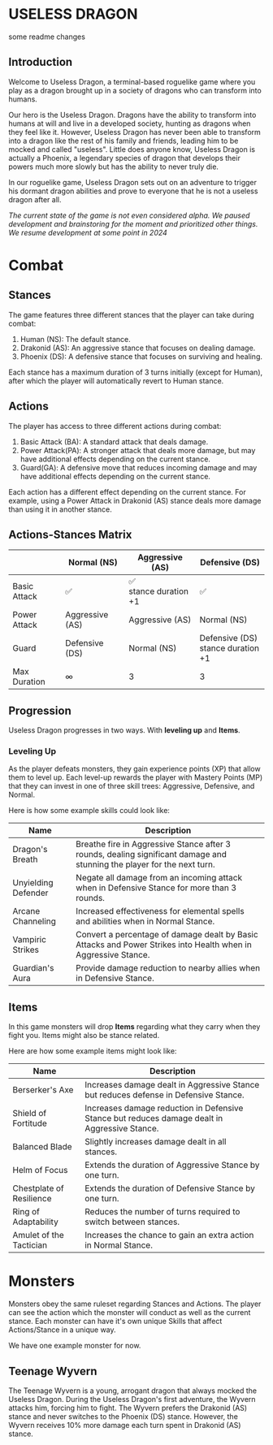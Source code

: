 # USELESS DRAGON
some readme changes
## Introduction

Welcome to Useless Dragon, a terminal-based roguelike game where you play as a dragon brought up in a society of dragons who can transform into humans.

Our hero is the Useless Dragon. Dragons have the ability to transform into humans at will and live in a developed society, hunting as dragons when they feel like it. However, Useless Dragon has never been able to transform into a dragon like the rest of his family and friends, leading him to be mocked and called "useless". Little does anyone know, Useless Dragon is actually a Phoenix, a legendary species of dragon that develops their powers much more slowly but has the ability to never truly die.

In our roguelike game, Useless Dragon sets out on an adventure to trigger his dormant dragon abilities and prove to everyone that he is not a useless dragon after all.

*The current state of the game is not even considered alpha. We paused development and brainstoring for the moment and prioritized other things. We resume development at some point in 2024*


# Combat

## Stances

The game features three different stances that the player can take during combat:

1. Human (NS): The default stance.
2. Drakonid (AS): An aggressive stance that focuses on dealing damage.
3. Phoenix (DS): A defensive stance that focuses on surviving and healing.

Each stance has a maximum duration of 3 turns initially (except for Human), after which the player will automatically revert to Human stance.

## Actions

The player has access to three different actions during combat:

1. Basic Attack (BA): A standard attack that deals damage.
2. Power Attack(PA): A stronger attack that deals more damage, but may have additional effects depending on the current stance.
3. Guard(GA): A defensive move that reduces incoming damage and may have additional effects depending on the current stance.

Each action has a different effect depending on the current stance. For example, using a Power Attack in Drakonid (AS) stance deals more damage than using it in another stance.

## Actions-Stances Matrix

|              | Normal (NS) | Aggressive (AS) | Defensive (DS) |
|--------------|------------|---------------|---------------|
| Basic Attack |       ✅     |        ✅ <br>stance duration +1|        ✅      |
| Power Attack | Aggressive (AS)| Aggressive (AS)   | Normal (NS)     |
| Guard        | Defensive (DS) | Normal (NS)     | Defensive (DS)<br>stance duration +1|
| Max Duration |       ∞     |         3       |         3       |

## Progression

Useless Dragon progresses in two ways. With **leveling up** and **Items**.

### Leveling Up

As the player defeats monsters, they gain experience points (XP) that allow them to level up. Each level-up rewards the player with Mastery Points (MP) that they can invest in one of three skill trees: Aggressive, Defensive, and Normal.

Here is how some example skills could look like:

 Name | Description 
------------|--------------- 
Dragon's Breath	| Breathe fire in Aggressive Stance after 3 rounds, dealing significant damage and stunning the player for the next turn.
 Unyielding Defender | Negate all damage from an incoming attack when in Defensive Stance for more than 3 rounds.  
Arcane Channeling | Increased effectiveness for elemental spells and abilities when in Normal Stance.
Vampiric Strikes	| Convert a percentage of damage dealt by Basic Attacks and Power Strikes into Health when in Aggressive Stance.
Guardian's Aura	 | Provide damage reduction to nearby allies when in Defensive Stance.


## Items

In this game monsters will drop **Items** regarding what they carry when they fight you. Items might also be stance related. 

Here are how some example items might look like:

 Name | Description 
------------|--------------- 
Berserker's Axe		| Increases damage dealt in Aggressive Stance but reduces defense in Defensive Stance.
 Shield of Fortitude	 | Increases damage reduction in Defensive Stance but reduces damage dealt in Aggressive Stance.
Balanced Blade	 | Slightly increases damage dealt in all stances.
Helm of Focus	| Extends the duration of Aggressive Stance by one turn.
Chestplate of Resilience	 | Extends the duration of Defensive Stance by one turn.
Ring of Adaptability | Reduces the number of turns required to switch between stances.
Amulet of the Tactician	| Increases the chance to gain an extra action in Normal Stance.

# Monsters

Monsters obey the same ruleset regarding Stances and Actions. The player can see the action which the monster will conduct as well as the current stance. Each monster can have it's own unique Skills that affect Actions/Stance in a unique way. 

We have one example monster for now.

## Teenage Wyvern

The Teenage Wyvern is a young, arrogant dragon that always mocked the Useless Dragon. During the Useless Dragon's first adventure, the Wyvern attacks him, forcing him to fight. The Wyvern prefers the Drakonid (AS) stance and never switches to the Phoenix (DS) stance. However, the Wyvern receives 10% more damage each turn spent in Drakonid (AS) stance.
